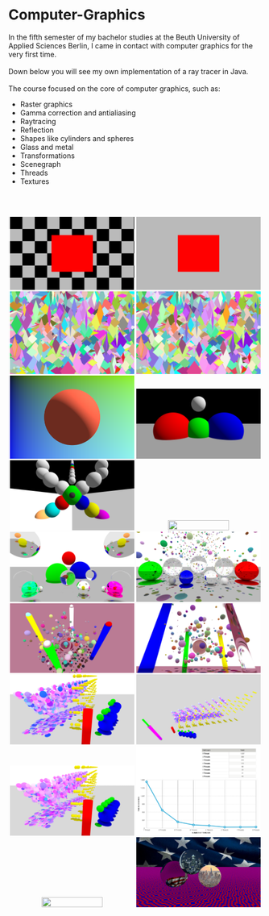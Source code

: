 # Computer-Graphics
In the fifth semester of my bachelor studies at the Beuth University of Applied Sciences Berlin, I came in contact with computer graphics for the very first time.
<br/><br/>
Down below you will see my own implementation of a ray tracer in Java.
<br/><br/>
The course focused on the core of computer graphics, such as:
<ul>
    <li>Raster graphics</li>
    <li>Gamma correction and antialiasing</li>
    <li>Raytracing</li>
    <li>Reflection</li>
    <li>Shapes like cylinders and spheres</li>
    <li>Glass and metal</li>
    <li>Transformations</li>
    <li>Scenegraph</li>
    <li>Threads</li>
    <li>Textures</li>
</ul>
<br/><br/>
<p align="center">
    <img src="./doc/a01-checkered-background.png"  width="49%" height="49%">
    <img src="./doc/a01-square.png"  width="49%" height="49%">
    <img src="./doc/a02-discs.png"  width="49%" height="49%">
    <img src="./doc/a02-supersampling.png"  width="49%" height="49%">
    <img src="./doc/a03-one-sphere.png"  width="49%" height="49%">
    <img src="./doc/a04-3-spheres.png"  width="49%" height="49%">
    <img src="./doc/a04-scene.png"  width="49%" height="49%">
    <img src="./doc/a05-diffuse-spheres.png"  width="49%" height="49%">
    <img src="./doc/a06-mirrors-glass-1.png"  width="49%" height="49%">
    <img src="./doc/a06-mirrors-glass-2.png"  width="49%" height="49%">
    <img src="./doc/a07-1.png"  width="49%" height="49%">
    <img src="./doc/a07-2.png"  width="49%" height="49%">
    <img src="./doc/a08-1.png"  width="49%" height="49%">
    <img src="./doc/a08-2.png"  width="49%" height="49%">
    <img src="./doc/a09-benchmark-scene.png"  width="49%" height="49%">
    <img src="./doc/a09-results.png"  width="49%" height="49%">
    <img src="./doc/a10-1.png"  width="49%" height="49%">
    <img src="./doc/a10-2.png"  width="49%" height="49%">
</p>
<br/>
